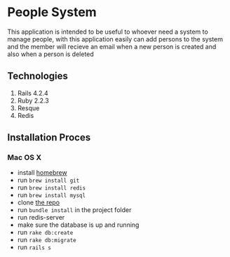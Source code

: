 # People System

This application is intended to be useful to whoever need a system to manage people, with this application easily can add persons to the system and the member will recieve an email when a new person is created and also when a person is deleted


## Technologies

1. Rails 4.2.4
2. Ruby 2.2.3
3. Resque
4. Redis

## Installation Proces

### Mac OS X

* install [homebrew](http://brew.sh/)
* run `brew install git`
* run `brew install redis`
* run `brew install mysql`
* clone [the repo](git@github.com:ljrzarate/people_system.git)
* run `bundle install` in the project folder
* run redis-server
* make sure the database is up and running
* run `rake db:create`
* run `rake db:migrate`
* run `rails s`

